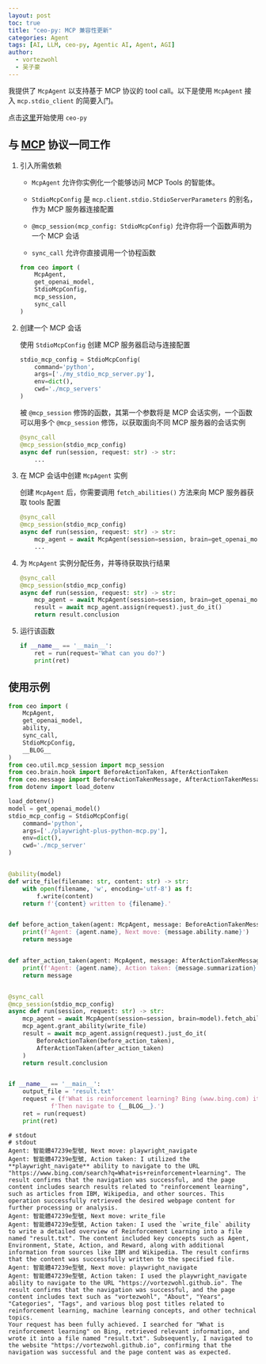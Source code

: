 ```yaml
---
layout: post
toc: true
title: "ceo-py: MCP 兼容性更新"
categories: Agent
tags: [AI, LLM, ceo-py, Agentic AI, Agent, AGI]
author:
  - vortezwohl
  - 吴子豪
---
```


我提供了 `McpAgent` 以支持基于 MCP 协议的 tool call。以下是使用 `McpAgent` 接入 `mcp.stdio_client` 的简要入门。

点击[这里](https://github.com/vortezwohl/CEO-Agentic-AI-Framework)开始使用 `ceo-py`

## 与 [MCP](https://github.com/modelcontextprotocol) 协议一同工作

1. 引入所需依赖

    - `McpAgent` 允许你实例化一个能够访问 MCP Tools 的智能体。

    - `StdioMcpConfig` 是 `mcp.client.stdio.StdioServerParameters` 的别名，作为 MCP 服务器连接配置

    - `@mcp_session(mcp_config: StdioMcpConfig)` 允许你将一个函数声明为一个 MCP 会话

    - `sync_call` 允许你直接调用一个协程函数

    ```python
    from ceo import (
        McpAgent,
        get_openai_model,
        StdioMcpConfig,
        mcp_session,
        sync_call
    )
    ```

2. 创建一个 MCP 会话
   
   使用 `StdioMcpConfig` 创建 MCP 服务器启动与连接配置

    ```python
    stdio_mcp_config = StdioMcpConfig(
        command='python',
        args=['./my_stdio_mcp_server.py'],
        env=dict(),
        cwd='./mcp_servers'
    )
    ```

    被 `@mcp_session` 修饰的函数，其第一个参数将是 MCP 会话实例，一个函数可以用多个 `@mcp_session` 修饰，以获取面向不同 MCP 服务器的会话实例

    ```python
    @sync_call
    @mcp_session(stdio_mcp_config)
    async def run(session, request: str) -> str:
        ...
    ```

3. 在 MCP 会话中创建 `McpAgent` 实例

    创建 `McpAgent` 后，你需要调用 `fetch_abilities()` 方法来向 MCP 服务器获取 tools 配置

    ```python
    @sync_call
    @mcp_session(stdio_mcp_config)
    async def run(session, request: str) -> str:
        mcp_agent = await McpAgent(session=session, brain=get_openai_model()).fetch_abilities()
        ...
    ```

4. 为 `McpAgent` 实例分配任务，并等待获取执行结果

    ```python
    @sync_call
    @mcp_session(stdio_mcp_config)
    async def run(session, request: str) -> str:
        mcp_agent = await McpAgent(session=session, brain=get_openai_model()).fetch_abilities()
        result = await mcp_agent.assign(request).just_do_it()
        return result.conclusion
    ```

5. 运行该函数

    ```python
    if __name__ == '__main__':
        ret = run(request='What can you do?')
        print(ret)
    ```

## 使用示例

```python
from ceo import (
    McpAgent,
    get_openai_model,
    ability,
    sync_call,
    StdioMcpConfig,
    __BLOG__
)
from ceo.util.mcp_session import mcp_session
from ceo.brain.hook import BeforeActionTaken, AfterActionTaken
from ceo.message import BeforeActionTakenMessage, AfterActionTakenMessage
from dotenv import load_dotenv

load_dotenv()
model = get_openai_model()
stdio_mcp_config = StdioMcpConfig(
    command='python',
    args=['./playwright-plus-python-mcp.py'],
    env=dict(),
    cwd='./mcp_server'
)


@ability(model)
def write_file(filename: str, content: str) -> str:
    with open(filename, 'w', encoding='utf-8') as f:
        f.write(content)
    return f'{content} written to {filename}.'


def before_action_taken(agent: McpAgent, message: BeforeActionTakenMessage):
    print(f'Agent: {agent.name}, Next move: {message.ability.name}')
    return message


def after_action_taken(agent: McpAgent, message: AfterActionTakenMessage):
    print(f'Agent: {agent.name}, Action taken: {message.summarization}')
    return message


@sync_call
@mcp_session(stdio_mcp_config)
async def run(session, request: str) -> str:
    mcp_agent = await McpAgent(session=session, brain=model).fetch_abilities()
    mcp_agent.grant_ability(write_file)
    result = await mcp_agent.assign(request).just_do_it(
        BeforeActionTaken(before_action_taken),
        AfterActionTaken(after_action_taken)
    )
    return result.conclusion


if __name__ == '__main__':
    output_file = 'result.txt'
    request = (f'What is reinforcement learning? Bing (www.bing.com) it and write down the search results into local file: {output_file}. '
            f'Then navigate to {__BLOG__}.')
    ret = run(request)
    print(ret)
```

```
# stdout
# stdout
Agent: 智能體47239e型號, Next move: playwright_navigate
Agent: 智能體47239e型號, Action taken: I utilized the **playwright_navigate** ability to navigate to the URL "https://www.bing.com/search?q=What+is+reinforcement+learning". The result confirms that the navigation was successful, and the page content includes search results related to "reinforcement learning", such as articles from IBM, Wikipedia, and other sources. This operation successfully retrieved the desired webpage content for further processing or analysis.
Agent: 智能體47239e型號, Next move: write_file
Agent: 智能體47239e型號, Action taken: I used the `write_file` ability to write a detailed overview of Reinforcement Learning into a file named "result.txt". The content included key concepts such as Agent, Environment, State, Action, and Reward, along with additional information from sources like IBM and Wikipedia. The result confirms that the content was successfully written to the specified file.
Agent: 智能體47239e型號, Next move: playwright_navigate
Agent: 智能體47239e型號, Action taken: I used the playwright_navigate ability to navigate to the URL "https://vortezwohl.github.io". The result confirms that the navigation was successful, and the page content includes text such as "vortezwohl", "About", "Years", "Categories", "Tags", and various blog post titles related to reinforcement learning, machine learning concepts, and other technical topics.
Your request has been fully achieved. I searched for "What is reinforcement learning" on Bing, retrieved relevant information, and wrote it into a file named "result.txt". Subsequently, I navigated to the website "https://vortezwohl.github.io", confirming that the navigation was successful and the page content was as expected.
```
